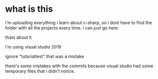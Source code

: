 # what is this
i'm uploading everything i learn about c-sharp, so i dont have to find the folder with all the
projects every time. i can just go here.

thats about it

i'm using visual studio 2019

ignore "tutorialtest" that was a mistake

there's some mistakes with the commits because visual studio had some temporary files that
i didn't notice.